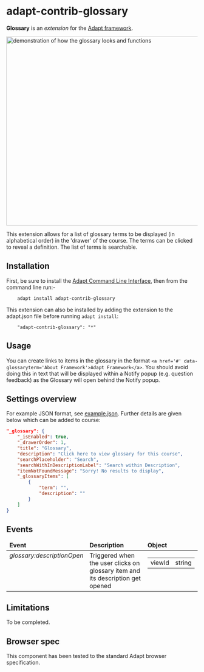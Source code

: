 # adapt-contrib-glossary

**Glossary** is an *extension* for the [Adapt framework](https://github.com/adaptlearning/adapt_framework).

<img src="https://github.com/adaptlearning/documentation/blob/master/04_wiki_assets/plug-ins/images/glossary.gif" width='548' height='497' alt="demonstration of how the glossary looks and functions"> 

This extension allows for a list of glossary terms to be displayed (in alphabetical order) in the 'drawer' of the course. The terms can be clicked to reveal a definition. The list of terms is searchable.

## Installation

First, be sure to install the [Adapt Command Line Interface](https://github.com/adaptlearning/adapt-cli), then from the command line run:-

        adapt install adapt-contrib-glossary

This extension can also be installed by adding the extension to the adapt.json file before running `adapt install`:
 
        "adapt-contrib-glossary": "*"
## Usage
You can create links to items in the glossary in the format `<a href='#' data-glossaryterm='About Framework'>Adapt Framework</a>`. You should avoid doing this in text that will be displayed within a Notify popup (e.g. question feedback) as the Glossary will open behind the Notify popup.

## Settings overview

For example JSON format, see [example.json](example.json). Further details are given below which can be added to course:

```json
"_glossary": {
    "_isEnabled": true,
    "_drawerOrder": 1,
    "title": "Glossary",
    "description": "Click here to view glossary for this course",
    "searchPlaceholder": "Search",
    "searchWithInDescriptionLabel": "Search within Description",
    "itemNotFoundMessage": "Sorry! No results to display",
    "_glossaryItems": [
        {
            "term": "",
            "description": ""
        }
    ]
}
```

## Events

<table>
    <thead>
        <tr>
            <td><b>Event</b></td>
            <td><b>Description</b></td>
            <td><b>Object</b></td>
        </tr>
    </thead>
    <tr valign="top">
        <td><i>glossary:descriptionOpen</i></td>
        <td>Triggered when the user clicks on glossary item and its description get opened </td>
        <td>
            <table>
                <tr>
                    <td>viewId</td>
                    <td>string</td>
                </tr>
            </table>
        </td>
    </tr>
</table>

## Limitations
 
To be completed.

## Browser spec

This component has been tested to the standard Adapt browser specification.
